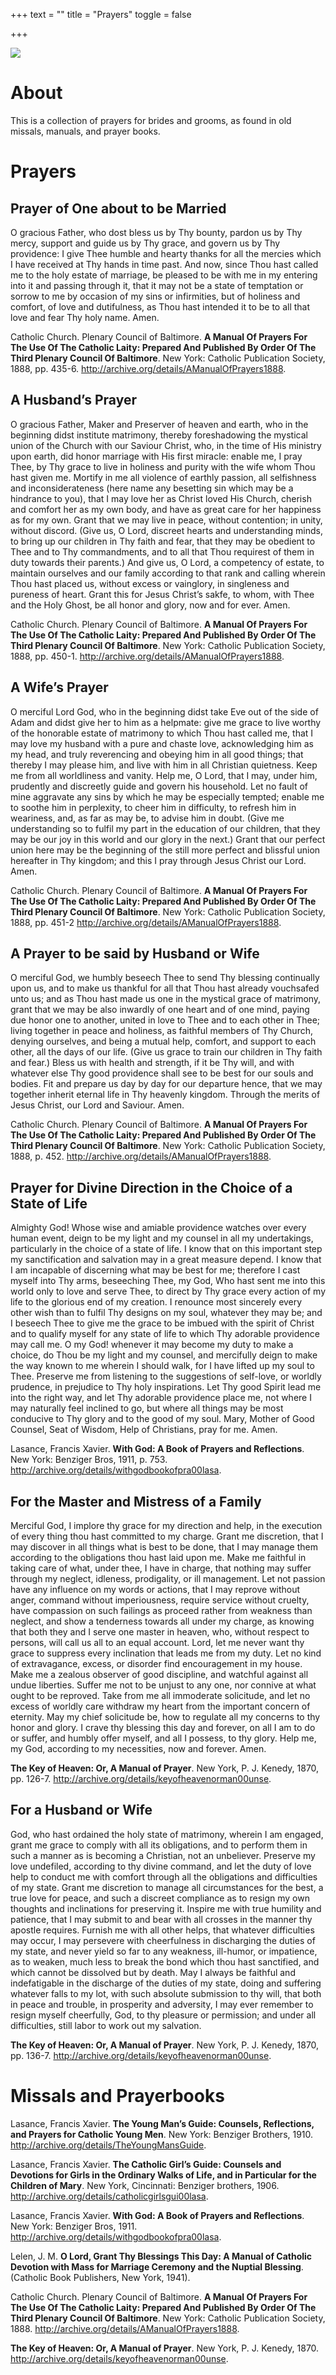 +++
text = ""
title = "Prayers"
toggle = false

+++

![](/uploads/prayerbook.png)

# About

This is a collection of prayers for brides and grooms, as found in old missals, manuals, and prayer books.

# Prayers

## Prayer of One about to be Married

O gracious Father, who dost bless us by Thy bounty, pardon us by Thy mercy, support and guide us by Thy grace, and govern us by Thy providence: I give Thee humble and hearty thanks for all the mercies which I have received at Thy hands in time past. And now, since Thou hast called me to the holy estate of marriage, be pleased to be with me in my entering into it and passing through it, that it may not be a state of temptation or sorrow to me by occasion of my sins or infirmities, but of holiness and comfort, of love and dutifulness, as Thou hast intended it to be to all that love and fear Thy holy name. Amen. 

Catholic Church. Plenary Council of Baltimore. **A Manual Of Prayers For The Use Of The Catholic Laity: Prepared And Published By Order Of The Third Plenary Council Of Baltimore**. New York: Catholic Publication Society, 1888, pp. 435-6. http://archive.org/details/AManualOfPrayers1888.

## A Husband’s Prayer

O gracious Father, Maker and Preserver of heaven and earth, who in the beginning didst institute matrimony, thereby foreshadowing the mystical union of the Church with our Saviour Christ, who, in the time of His ministry upon earth, did honor marriage with His first miracle: enable me, I pray Thee, by Thy grace to live in holiness and purity with the wife whom Thou hast given me. Mortify in me all violence of earthly passion, all selfishness and inconsiderateness (here name any besetting sin which may be a hindrance to you), that I may love her as Christ loved His Church, cherish and comfort her as my own body, and have as great care for her happiness as for my own. Grant that we may live in peace, without contention; in unity, without discord. (Give us, O Lord, discreet hearts and understanding minds, to bring up our children in Thy faith and fear, that they may be obedient to Thee and to Thy commandments, and to all 
that Thou requirest of them in duty towards their parents.) And give us, O Lord, a competency of estate, to maintain ourselves and our family according to that rank and calling wherein Thou hast placed us, without excess or vainglory, in singleness and pureness of heart. Grant this for Jesus Christ’s sakfe, to whom, with Thee and the Holy Ghost, be all honor and glory, now and for ever. Amen. 

Catholic Church. Plenary Council of Baltimore. **A Manual Of Prayers For The Use Of The Catholic Laity: Prepared And Published By Order Of The Third Plenary Council Of Baltimore**. New York: Catholic Publication Society, 1888, pp. 450-1. http://archive.org/details/AManualOfPrayers1888.

## A Wife’s Prayer

O merciful Lord God, who in the beginning didst take Eve out of the side of Adam and didst give her to him as a helpmate: give me grace to live worthy of the honorable estate of matrimony to which Thou hast called me, that I may love my husband with a pure and chaste love, acknowledging him as my head, and truly reverencing and obeying him in all good things; that thereby I may please him, and live with him in all Christian quietness. Keep me from all worldliness and vanity. Help me, O Lord, that I may, under him, prudently and discreetly guide and govern his household. Let no fault of mine aggravate any sins by which he may be especially tempted; enable me to soothe him in perplexity, to cheer him in difficulty, to refresh him in weariness, and, as far as may be, to advise him in doubt. (Give me understanding so to fulfil my part in the education of our children, that they may be our joy in this world and our glory in the next.) Grant that our perfect union here may be the beginning of the still more perfect and blissful union hereafter in Thy kingdom; and this I pray through Jesus Christ our Lord. Amen. 

Catholic Church. Plenary Council of Baltimore. **A Manual Of Prayers For The Use Of The Catholic Laity: Prepared And Published By Order Of The Third Plenary Council Of Baltimore**. New York: Catholic Publication Society, 1888, pp. 451-2 http://archive.org/details/AManualOfPrayers1888.

## A Prayer to be said by Husband or Wife

O merciful God, we humbly beseech Thee to send Thy blessing continually upon us, and to make us thankful for all that Thou hast already vouchsafed unto us; and as Thou hast made us one in the mystical grace of matrimony, grant that we may be also inwardly of one heart and of one mind, paying due honor one to another, united in love to Thee and to each other in Thee; living together in peace and holiness, as faithful members of Thy Church, denying ourselves, and being a mutual help, comfort, and support to each other, all the days of our life. (Give us grace to train our children in Thy faith and fear.) Bless us with health and strength, if it be Thy will, and with whatever else Thy good providence shall see to be best for our souls and bodies. Fit and prepare us day by day for our departure hence, that we may together inherit eternal life in Thy heavenly kingdom. Through the merits of Jesus Christ, our Lord and Saviour. Amen. 

Catholic Church. Plenary Council of Baltimore. **A Manual Of Prayers For The Use Of The Catholic Laity: Prepared And Published By Order Of The Third Plenary Council Of Baltimore**. New York: Catholic Publication Society, 1888, p. 452. http://archive.org/details/AManualOfPrayers1888.

## Prayer for Divine Direction in the Choice of a State of Life 

Almighty God! Whose wise and amiable providence watches over every human event, deign to be my light and my counsel in all my undertakings, particularly in the choice of a state of life. I know that on this important step my sanctification and salvation may in a great measure depend. I know that I am incapable of discerning what may be best for me; therefore I cast myself into Thy arms, beseeching Thee, my God, Who hast sent me into this world only to love and serve Thee, to direct by Thy grace every action of my life to the glorious end of my creation. I renounce most sincerely every other wish than to fulfil Thy designs on my soul, whatever they may be; and I beseech Thee to give me the grace to be imbued with the spirit of Christ and to qualify myself for any state of life to which Thy adorable providence may call me. O my God! whenever it may become my duty to make a choice, do Thou be my light and my counsel, and mercifully deign to make the way known to me wherein I should walk, for I have lifted up my soul to Thee. Preserve me from listening to the suggestions of self-love, or worldly prudence, in prejudice to Thy holy inspirations. Let Thy good Spirit lead me into the right way, and let Thy adorable providence place me, not where I may naturally feel inclined to go, but where all things may be most conducive to Thy glory and to the good of my soul. Mary, Mother of Good Counsel, Seat of Wisdom, Help of Christians, pray for me. Amen. 

Lasance, Francis Xavier. **With God: A Book of Prayers and Reflections**. New York: Benziger Bros, 1911, p. 753. http://archive.org/details/withgodbookofpra00lasa.

## For the Master and Mistress of a Family

Merciful God, I implore thy grace for my direction and help, in the execution of every thing thou hast committed to my charge. Grant me discretion, that I may discover in all things what is best to be done, that I may manage them according to the obligations thou hast laid upon me. Make me faithful in taking care of what, under thee, I have in charge, that nothing may suffer through my neglect, idleness, prodigality, or ill management. Let not passion have any influence on my words or actions, that I may reprove without anger, command without imperiousness, require service without cruelty, have compassion on such failings as proceed rather from weakness than neglect, and show a tenderness towards all under my charge, as knowing that both they and I serve one master in heaven, who, without respect to persons, will call us all to an equal account. Lord, let me never want thy grace to suppress every inclination that leads me from my duty. Let no kind of extravagance, excess, or disorder find encouragement in my house. Make me a zealous observer of good discipline, and watchful against all undue liberties. Suffer me not to be unjust to any one, nor connive at what ought to be reproved. Take from me all immoderate solicitude, and let no excess of worldly care withdraw my heart from the important concern of eternity. May my chief solicitude be, how to regulate all my concerns to thy honor and glory. I crave thy blessing this day and forever, on all I am to do or suffer, and humbly offer myself, and all I possess, to thy glory. Help me, my God, according to my necessities, now and forever. Amen. 

**The Key of Heaven: Or, A Manual of Prayer**. New York, P. J. Kenedy, 1870, pp. 126-7. http://archive.org/details/keyofheavenorman00unse.

## For a Husband or Wife

God, who hast ordained the holy state of matrimony, wherein I am engaged, grant me grace to comply with all its obligations, and to perform them in such a manner as is becoming a Christian, not an unbeliever. Preserve my love undefiled, according to thy divine command, and let the duty of love help to conduct me with comfort through all the obligations and difficulties of my state. Grant me discretion to manage all circumstances for the best, a true love for peace, and such a discreet compliance as to resign my own thoughts and inclinations for preserving it. Inspire me with true humility and patience, that I may submit to and bear with all crosses in the manner thy apostle requires. Furnish me with all other helps, that whatever difficulties may occur, I may persevere with cheerfulness in discharging the duties of my state, and never yield so far to any weakness, ill-humor, or impatience, as to weaken, much less to break the bond which thou hast sanctified, and which cannot be dissolved but by death. May I always be faithful and indefatigable in the discharge of the duties of my state, doing and suffering whatever falls to my lot, with such absolute submission to thy will, that both in peace and trouble, in prosperity and adversity, I may ever remember to resign myself cheerfully, God, to thy pleasure or permission; and under all difficulties, still labor to work out my salvation. 

**The Key of Heaven: Or, A Manual of Prayer**. New York, P. J. Kenedy, 1870, pp. 136-7. http://archive.org/details/keyofheavenorman00unse.

# Missals and Prayerbooks

Lasance, Francis Xavier. **The Young Man’s Guide: Counsels, Reflections, and Prayers for Catholic Young Men**. New York: Benziger Brothers, 1910. http://archive.org/details/TheYoungMansGuide.

Lasance, Francis Xavier. **The Catholic Girl’s Guide: Counsels and Devotions for Girls in the Ordinary Walks of Life, and in Particular for the Children of Mary**. New York, Cincinnati: Benziger brothers, 1906. http://archive.org/details/catholicgirlsgui00lasa.

Lasance, Francis Xavier. **With God: A Book of Prayers and Reflections**. New York: Benziger Bros, 1911. http://archive.org/details/withgodbookofpra00lasa.

Lelen, J. M. **O Lord, Grant Thy Blessings This Day: A Manual of Catholic Devotion with Mass for Marriage Ceremony and the Nuptial Blessing**. (Catholic Book Publishers, New York, 1941).

Catholic Church. Plenary Council of Baltimore. **A Manual Of Prayers For The Use Of The Catholic Laity: Prepared And Published By Order Of The Third Plenary Council Of Baltimore**. New York: Catholic Publication Society, 1888. http://archive.org/details/AManualOfPrayers1888.

**The Key of Heaven: Or, A Manual of Prayer**. New York, P. J. Kenedy, 1870. http://archive.org/details/keyofheavenorman00unse.
